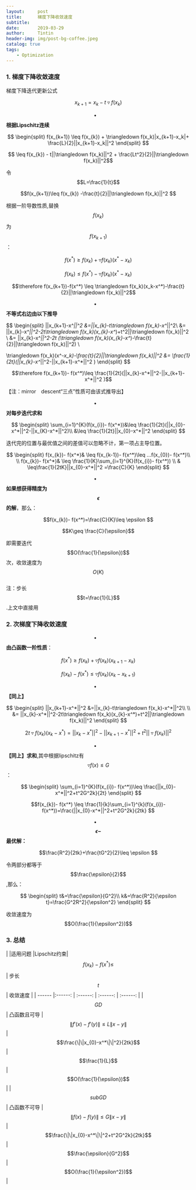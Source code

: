 ```yaml
---
layout:     post
title:      梯度下降收敛速度
subtitle:    
date:       2019-03-29
author:     Tintin
header-img: img/post-bg-coffee.jpeg
catalog: true
tags:
    - Optimization
---
```

<script type="text/javascript" async src="https://cdn.mathjax.org/mathjax/latest/MathJax.js?config=TeX-MML-AM_CHTML"> </script>
### 1. 梯度下降收敛速度

梯度下降迭代更新公式 

$$x_{k+1}=x_k-t\triangledown f(x_k)$$

**$$\bullet \quad$$根据Lipschitz连续**

$$
\begin{split}
f(x_{k+1}) \leq f(x_{k}) + \triangledown f(x_k)|x_{k+1}-x_k|+ \frac{L}{2}||x_{k+1}-x_k||^2
\end{split}
$$

$$ \leq f(x_{k}) - t||\triangledown f(x_k)||^2 + \frac{Lt^2}{2}||\triangledown f(x_k)||^2$$

令$$L=\frac{1}{t}$$

$$f(x_{k+1})\leq f(x_{k}) -\frac{t}{2}||\triangledown f(x_k)||^2 $$

根据一阶导数性质,替换$$f(x_k)$$为$$f(x_{k+1})$$： 

$$f(x^*)\geq f(x_k) +\triangledown f(x_k)(x^*-x_k)$$ 

$$f(x_k)\leq f(x^*)-\triangledown f(x_k)(x^*-x_k)$$

$$\therefore f(x_{k+1})-f(x^*) \leq \triangledown f(x_k)(x_k-x^*)-\frac{t}{2}||\triangledown f(x_k)||^2$$

$$\bullet \quad$$**不等式右边由以下推导**

$$
\begin{split}
||x_{k+1}-x^*||^2
&=||x_{k}-t\triangledown f(x_k)-x^*||^2\\
&= ||x_{k}-x^*||^2-2t\triangledown f(x_k)(x_{k}-x^*)+t^2||\triangledown f(x_k)||^2 \\
&= ||x_{k}-x^*||^2-2t (\triangledown f(x_k)(x_{k}-x^*)-\frac{t}{2}||\triangledown f(x_k)||^2) \\

\triangledown f(x_k)(x^*-x_k)-\frac{t}{2}||\triangledown f(x_k)||^2 &= \frac{1}{2t}(||x_{k}-x^*||^2-||x_{k+1}-x^*||^2 )
\end{split}
$$

$$\therefore f(x_{k+1})- f(x^*)\leq \frac{1}{2t}(||x_{k}-x^*||^2-||x_{k+1}-x^*||^2 )$$  

【注：mirror　descent“三点”性质可由该式推导出】

$$\bullet \quad$$**对每步迭代求和**<br>

$$
\begin{split}
\sum_{i=1}^{K}(f(x_{i})- f(x^*))&\leq \frac{1}{2t}(||x_{0}-x^*||^2-||x_{K}-x^*||^2)\\
&\leq \frac{1}{2t}||x_{0}-x^*||^2
\end{split}
$$

迭代完的位置与最优值之间的差值可以忽略不计，第一项占主导位置。

$$
\begin{split}
f(x_{k})- f(x^*)& \leq f(x_{k-1})- f(x^*)\leq ...f(x_{0})- f(x^*)\\
\\
f(x_{k})- f(x^*)& \leq \frac{1}{K}\sum_{i=1}^{K}(f(x_{i})- f(x^*)) \\
& \leq\frac{1}{2tK}||x_{0}-x^*||^2 =\frac{C}{K}
\end{split}
$$

$$\bullet \quad$$**如果想获得精度为$$\epsilon $$的解**，那么：

$$f(x_{k})- f(x^*)=\frac{C}{K}\leq \epsilon $$

$$K\geq \frac{C}{\epsilon}$$

即需要迭代$$O(\frac{1}{\epsilon})$$次，收敛速度为$$O(K)$$ <br>
注：步长$$t=\frac{1}{L}$$.上文中直接用

### 2. 次梯度下降收敛速度<br>
$$\bullet \quad$$**由凸函数一阶性质**：

$$f(x^*)\geq f(x_k)+\triangledown f(x_k)(x_{k+1}-x_k)$$

$$f(x_k) - f(x^*)\leq \triangledown f(x_k)(x_{k}-x_{k+1})$$

**$$\bullet \quad$$【同上】** 

$$
\begin{split}
||x_{k+1}-x^*||^2
&=||x_{k}-t\triangledown f(x_k)-x^*||^2\\
\\
&= ||x_{k}-x^*||^2-2t\triangledown f(x_k)(x_{k}-x^*)+t^2||\triangledown f(x_k)||^2
\end{split}
$$

$$ 2t\triangledown f(x_k)(x_{k}-x^*) = ||x_{k}-x^*||^2 - ||x_{k+1}-x^*||^2 +t^2||\triangledown f(x_k)||^2$$

**$$\bullet \quad$$【同上】求和**,其中根据lipschitz有$$\triangledown f(x)\leq G$$：

$$
\begin{split}
\sum_{i=1}^{K}(f(x_{i})- f(x^*))\leq \frac{||x_{0}-x^*||^2+t^2G^2k}{2t}
\end{split}
$$
 
$$f(x_{k})- f(x^*) \leq \frac{1}{k}\sum_{i=1}^{k}(f(x_{i})- f(x^*))=\frac{||x_{0}-x^*||^2+t^2G^2k}{2tk}
$$

$$\bullet \quad$$**$$\epsilon-$$最优解：**

$$\frac{R^2}{2tk}+\frac{tG^2}{2}\leq \epsilon $$

令两部分都等于$$\frac{\epsilon}{2}$$,那么：

$$
\begin{split}
t&=\frac{\epsilon}{G^2}\\
k&=\frac{R^2}{\epsilon t}=\frac{G^2R^2}{\epsilon^2}
\end{split}
$$

收敛速度为$$O(\frac{1}{\epsilon^2})$$

### 3. 总结

|        |适用问题 |Lipschitz约束|$$f(x_{k})- f(x^*) \leq$$| 步长$$t$$ | 收敛速度 |
| ------ |:------: | :------: | :------: | :------: |
| $$GD$$| 凸函数且可导  | $$\|f'(x)-f'(y)\|\leq L\|x-y\|$$ | $$\frac{\|\|x_{0}-x^*\|\|^2}{2tk}$$ | $$\frac{1}{L}$$ | $$O(\frac{1}{\epsilon})$$ |
| $$subGD$$| 凸函数不可导 | $$\|f(x)-f(y)\|\leq G\|x-y\|$$ | $$\frac{\|\|x_{0}-x^*\|\|^2+t^2G^2k}{2tk}$$ | $$\frac{\epsilon}{G^2}$$ | $$O(\frac{1}{\epsilon^2})$$ |